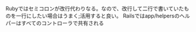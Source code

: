 Rubyではセミコロンが改行代わりなる。なので、改行して二行で書いていたものを一行にしたい場合はうまく;活用すると良い。
Railsではapp/helpersのヘルパーはすべてのコントローラで共有される
